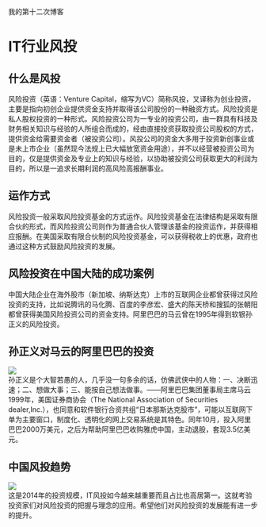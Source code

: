 我的第十二次博客       
# IT行业风投  
## 什么是风投
风险投资（英语：Venture Capital，缩写为VC）简称风投，又译称为创业投资，主要是指向初创企业提供资金支持并取得该公司股份的一种融资方式。风险投资是私人股权投资的一种形式。风险投资公司为一专业的投资公司，由一群具有科技及财务相关知识与经验的人所组合而成的，经由直接投资获取投资公司股权的方式，提供资金给需要资金者（被投资公司）。风投公司的资金大多用于投资新创事业或是未上市企业（虽然现今法规上已大幅放宽资金用途），并不以经营被投资公司为目的，仅是提供资金及专业上的知识与经验，以协助被投资公司获取更大的利润为目的，所以是一追求长期利润的高风险高报酬事业。
## 运作方式
风险投资一般采取风险投资基金的方式运作。风险投资基金在法律结构是采取有限合伙的形式，而风险投资公司则作为普通合伙人管理该基金的投资运作，并获得相应报酬。在美国采取有限合伙制的风险投资基金，可以获得税收上的优惠，政府也通过这种方式鼓励风险投资的发展。
## 风险投资在中国大陆的成功案例
中国大陆企业在海外股市（新加坡、纳斯达克）上市的互联网企业都曾获得过风险投资的支持，比如说腾讯的马化腾、百度的李彦宏、盛大的陈天桥和搜狐的张朝阳都曾获得美国风险投资公司的资金支持。阿里巴巴的马云曾在1995年得到软银孙正义的风险投资。
## 孙正义对马云的阿里巴巴的投资
![](https://gss3.bdstatic.com/7Po3dSag_xI4khGkpoWK1HF6hhy/baike/w%3D268%3Bg%3D0/sign=f537e1f49b8fa0ec7fc7630b1eac3ed3/4034970a304e251f022dc73fad86c9177e3e531a.jpg)  
孙正义是个大智若愚的人，几乎没一句多余的话，仿佛武侠中的人物：一、决断迅速；二、想做大事；三、能按自己想法做事。——阿里巴巴集团董事局主席马云   
1999年，美国证券商协会（The National Association of Securities dealer,Inc.），也同意和软件银行合资共组“日本那斯达克股市”，可能以互联网下单为主要窗口，制度化、透明化的网上交易系统是其特色。同年10月，投入阿里巴巴2000万美元，之后为帮助阿里巴巴收购雅虎中国，主动退股，套现3.5亿美元。
## 中国风投趋势
![](https://raw.githubusercontent.com/zlsteven/homework-source/gh-pages/images/20171218192830201.jpg)      
这是2014年的投资规模，IT风投如今越来越重要而且占比也高居第一。这就考验投资家们对风险投资的把握与理念的应用。希望他们对风险投资的发展能有进一步的提升。




